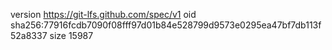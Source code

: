 version https://git-lfs.github.com/spec/v1
oid sha256:77916fcdb7090f08fff97d01b84e528799d9573e0295ea47bf7db113f52a8337
size 15987
